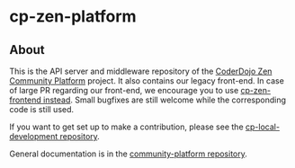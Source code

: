 # cp-zen-platform

## About

This is the API server and middleware repository of the [CoderDojo Zen Community Platform](https://github.com/CoderDojo/community-platform) project.
It also contains our legacy front-end. In case of large PR regarding our front-end, we encourage you to use [cp-zen-frontend instead](https://github.com/CoderDojo/cp-zen-frontend). Small bugfixes are still welcome while the corresponding code is still used.

If you want to get set up to make a contribution, please see the [cp-local-development repository](https://github.com/CoderDojo/cp-local-development).

General documentation is in the [community-platform repository](https://github.com/CoderDojo/community-platform).
